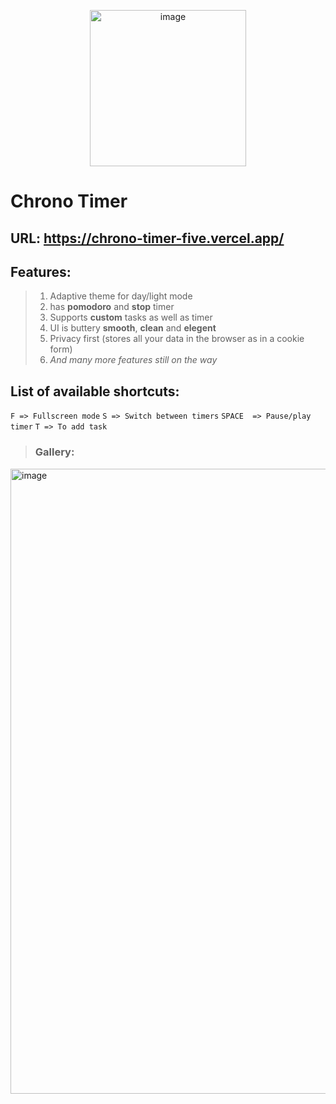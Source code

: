 <p align="center">
<img width="250" height="250" alt="image" src="https://github.com/user-attachments/assets/cd88dfe4-8241-4cb7-b6b9-190c24bd6db8" />
</p>

# Chrono Timer
## URL: https://chrono-timer-five.vercel.app/
## Features:
> 1. Adaptive theme for day/light mode
> 2. has **pomodoro** and **stop** timer
> 3. Supports **custom** tasks as well as timer
> 4. UI is buttery **smooth**, **clean** and **elegent**
> 5. Privacy first (stores all your data in the browser as in a cookie form)
> 6. *And many more features still on the way*

## List of available shortcuts:  

`F => Fullscreen mode` 
`S => Switch between timers` 
`SPACE  => Pause/play timer` 
`T => To add task` 
 
 > ### Gallery:
 
<img width="1708" height="1000" alt="image" src="https://github.com/user-attachments/assets/ec6573b6-bde5-4864-bb47-a532c992d5b2" />

